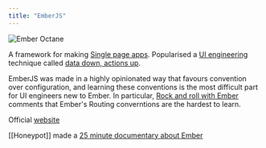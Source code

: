 ```yaml
---
title: "EmberJS"
---
```

![Ember Octane](https://emberjs.com/images/tomsters/octane750w-7d2b2a06bb1ba5c5dd1e3ad03dd5a873.webp)

A framework for making [Single page apps](notes/SPA). Popularised a [UI engineering](notes/UI%20engineering) technique called [data down, actions up](notes/Data_down_action_up).

EmberJS was made in a highly opinionated way that favours convention over configuration, and learning these conventions is the most difficult part for UI engineers new to Ember. In particular, [Rock and roll with Ember](https://balinterdi.com/rock-and-roll-with-emberjs/) comments that Ember's Routing converntions are the hardest to learn.

Official [website](https://emberjs.com/)

[[Honeypot]] made a [25 minute documentary about Ember](https://youtu.be/Cvz-9ccflKQ)

